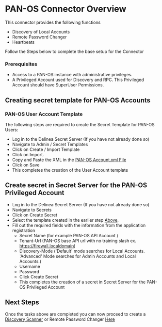 # PAN-OS Connector Overview

This connector provides the following functions  

- Discovery of Local Accounts
- Remote Password Changer
- Heartbeats

Follow the Steps below to complete the base setup for the Connector
​
### Prerequisites

- Access to a PAN-OS instance with administrative privileges. 
- A Privileged Account used for Discovery and RPC.  This Privileged Account should have SuperUser Permissions.

## Creating secret template for PAN-OS Accounts 

### PAN-OS User Account Template

The following steps are required to create the Secret Template for PAN-OS Users:

- Log in to the Delinea Secret Server (If you have not already done so)
- Navigate to Admin / Secret Templates
- Click on Create / Import Template
- Click on Import.
- Copy and Paste the XML in the [PAN-OS Account.xml File](./Templates/PAN-OS%20Account.xml)
- Click on Save
- This completes the creation of the User Account template

## Create secret in Secret Server for the PAN-OS Privileged Account
 
- Log in to the Delinea Secret Server (If you have not already done so)
- Navigate to Secrets
- Click on Create Secret
- Select the template created in the earlier step [Above](#PAN-OS-user-account-template).
- Fill out the required fields with the information from the application registration
    - Secret Name (for example PAN-OS API Account )
    - Tenant-Url (PAN-OS base API url with no training slash  ex. https://firewall.localdomain)
    - Discovery-Mode ('Default' mode searches for Local Accounts.  'Advanced' Mode searches for Admin Accounts and Local Accounts.)
    - Username 
    - Password
  - Click Create Secret
  - This completes the creation of a secret in Secret Server for the PAN-OS Privileged Account

## Next Steps

Once the tasks above are completed you can now proceed to create a [Discovery Scanner](./Discovery/readme.md) or Remote Password Changer [Here](./RemotePasswordChanger/readme.md)